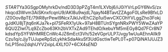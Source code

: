 $START$Ya3GSgpOMyhrkDv/ndD3D3pPZgT4m1LXVbj6/iJ0iYVrLpGY6NvS/zxhkqcd3Wvm3AiSKnxfcqnU9/AKl8u9wjdL7qayN4BTavtZZAgoF0LsRe9BfxLD/Z0Oov8pTE/79iR8yrPewI9Ncx7JklJvIEhC2ip1ui5wvCXCOhYVLggZho3FokjgJdKU8jTjtq6nKJa7k+pI7SFeRX1yUk+97aH8BTUnSYgnNRxPWY5WwZAaYP6QU2ZIwl7Lq9ZcZbo63Kh2bVXTxZAd9TEhdO/kebuYM5mEGy8Qd7FCr8N7kdsdYpSYFWHMRECnWc4JZ6mEct3Vh/52eVGprULP7Jvgy1wUuAEhnAllk9Czu1q/cJjyTUJupeRpSzLykhkSdaAkuSf3UdGsctiwTePL0T+p07QiNA1JUJZ3fxLP15no2dqhUYV2xipL4XLfO7+6CX4s$END$